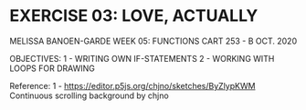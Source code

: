 # EXERCISE 03: LOVE, ACTUALLY

<p>MELISSA BANOEN-GARDE
WEEK 05: FUNCTIONS
CART 253 - B
OCT. 2020

OBJECTIVES: 1 - WRITING OWN IF-STATEMENTS
            2 - WORKING WITH LOOPS FOR DRAWING

Reference:
1 - https://editor.p5js.org/chjno/sketches/ByZlypKWM
    Continuous scrolling background by chjno
